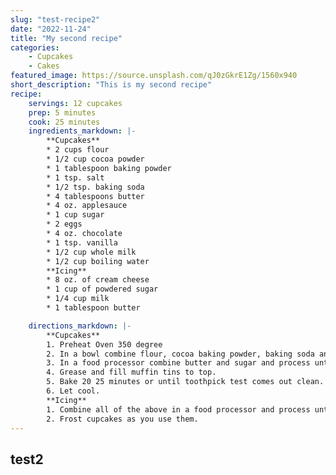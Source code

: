 ```yaml
---
slug: "test-recipe2"
date: "2022-11-24"
title: "My second recipe"
categories:
    - Cupcakes
    - Cakes
featured_image: https://source.unsplash.com/qJ0zGkrE1Zg/1560x940
short_description: "This is my second recipe"
recipe:
    servings: 12 cupcakes
    prep: 5 minutes
    cook: 25 minutes
    ingredients_markdown: |-
        **Cupcakes**
        * 2 cups flour
        * 1/2 cup cocoa powder
        * 1 tablespoon baking powder
        * 1 tsp. salt
        * 1/2 tsp. baking soda
        * 4 tablespoons butter
        * 4 oz. applesauce
        * 1 cup sugar
        * 2 eggs
        * 4 oz. chocolate
        * 1 tsp. vanilla
        * 1/2 cup whole milk
        * 1/2 cup boiling water
        **Icing**
        * 8 oz. of cream cheese
        * 1 cup of powdered sugar
        * 1/4 cup milk
        * 1 tablespoon butter

    directions_markdown: |-
        **Cupcakes**
        1. Preheat Oven 350 degree
        2. In a bowl combine flour, cocoa baking powder, baking soda and salt.
        3. In a food processor combine butter and sugar and process until smooth. Add the eggs, 4 oz. of chocolate pieces and vanilla. Add half of the flour mixture and ½ of the milk. Process and add the other half of the flour and the remainder of the milk. Slowly, add the hot water.
        4. Grease and fill muffin tins to top.
        5. Bake 20 25 minutes or until toothpick test comes out clean.
        6. Let cool.
        **Icing**
        1. Combine all of the above in a food processor and process until smooth. Refrigerate.
        2. Frost cupcakes as you use them.
---
```


## test2
